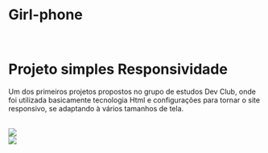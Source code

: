# Girl-phone
<br>
<h1>Projeto simples Responsividade</h1>
<p>Um dos primeiros projetos propostos no grupo de estudos Dev Club, onde foi utilizada basicamente tecnologia Html e configurações para tornar o site responsivo, se adaptando à vários tamanhos de tela.</p>
<br>
<img src="https://github.com/ricocanuto/girl-phone/assets/141502177/9664a9f4-aec0-423a-95b6-a653f74c7b0e"/>
<br>
<img src="https://github.com/ricocanuto/girl-phone/assets/141502177/f001f6ff-2617-4b9b-8dd7-88141ceb7e39"/>

